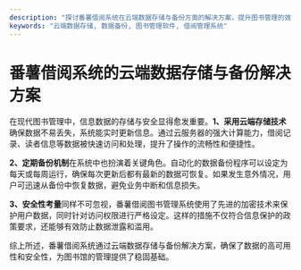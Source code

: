 ```yaml
---
description: "探讨番薯借阅系统在云端数据存储与备份方面的解决方案，提升图书管理的效率和安全性。"
keywords: "云端数据存储, 数据备份, 图书管理软件, 借阅管理系统"
---
```

# 番薯借阅系统的云端数据存储与备份解决方案

在现代图书管理中，信息数据的存储与安全显得愈发重要。**1、采用云端存储技术**确保数据不易丢失，系统能实时更新信息。通过云服务器的强大计算能力，借阅记录、读者信息等数据被快速访问和处理，提升了操作的流畅性和便捷性。

**2、定期备份机制**在系统中也扮演着关键角色。自动化的数据备份程序可以设定为每天或每周运行，确保每次更新后都有最新的数据可恢复。如果发生意外情况，用户可迅速从备份中恢复数据，避免业务中断和信息损失。

**3、安全性考量**同样不可忽视，番薯借阅图书管理系统使用了先进的加密技术来保护用户数据，同时针对访问权限进行严格设定。这样的措施不仅符合信息保护的政策要求，还能够有效防止数据泄露和滥用。

综上所述，番薯借阅系统通过云端数据存储与备份解决方案，确保了数据的高可用性和安全性，为图书馆的管理提供了稳固基础。
